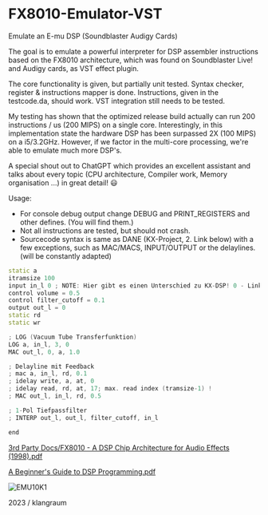 # FX8010-Emulator-VST
Emulate an E-mu DSP (Soundblaster Audigy Cards)

The goal is to emulate a powerful interpreter for DSP assembler instructions based on the FX8010 architecture, which was found on Soundblaster Live!
and Audigy cards, as VST effect plugin. 

The core functionality is given, but partially unit tested. Syntax checker, register &
instructions mapper is done. Instructions, given in the testcode.da, 
should work. VST integration still needs to be tested. 

My testing has shown that the optimized release build actually can run 200 instructions / us (200 MIPS) on a single core. 
Interestingly, in this implementation state the hardware DSP has been surpassed 2X (100 MIPS) on a i5/3.2GHz.
However, if we factor in the multi-core processing, we're able to emulate much more DSP's.

A special shout out to ChatGPT which provides an excellent assistant and talks about every topic (CPU architecture, Compiler work, Memory organisation ...) in great detail! 😃

Usage:  
- For console debug output change DEBUG and PRINT_REGISTERS and other defines. (You will find them.)
- Not all instructions are tested, but should not crash.
- Sourcecode syntax is same as DANE (KX-Project, 2. Link below) with a few exceptions, such as MAC/MACS, INPUT/OUTPUT or the delaylines. (will be constantly adapted)

```cpp
static a
itramsize 100
input in_l 0 ; NOTE: Hier gibt es einen Unterschied zu KX-DSP! 0 - Links, 1 - Rechts
control volume = 0.5
control filter_cutoff = 0.1
output out_l = 0 
static rd
static wr

; LOG (Vacuum Tube Transferfunktion)
LOG a, in_l, 3, 0
MAC out_l, 0, a, 1.0

; Delayline mit Feedback
; mac a, in_l, rd, 0.1
; idelay write, a, at, 0
; idelay read, rd, at, 17; max. read index (tramsize-1) !
; MAC out_l, in_l, rd, 0.5

; 1-Pol Tiefpassfilter
; INTERP out_l, out_l, filter_cutoff, in_l

end
```

[3rd Party Docs/FX8010 - A DSP Chip Architecture for Audio Effects (1998).pdf](https://github.com/kxproject/kX-Audio-driver-Documentation/blob/master/3rd%20Party%20Docs/FX8010%20-%20A%20DSP%20Chip%20Architecture%20for%20Audio%20Effects%20(1998).pdf)

[A Beginner's Guide to DSP Programming.pdf](https://github.com/kxproject/kX-Audio-driver-Documentation/blob/master/A%20Beginner's%20Guide%20to%20DSP%20Programming.pdf)

![EMU10K1](https://upload.wikimedia.org/wikipedia/en/thumb/c/ca/EMU10K1-SEFbySpc.jpg/615px-EMU10K1-SEFbySpc.jpg)

2023 / klangraum
